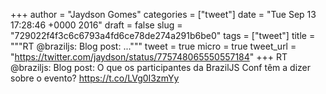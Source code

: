 
+++
author = "Jaydson Gomes"
categories = ["tweet"]
date = "Tue Sep 13 17:28:46 +0000 2016"
draft = false
slug = "729022f4f3c6c6793a4fd6ce78de274a291b6be0"
tags = ["tweet"]
title = """RT @braziljs: Blog post: ..."""
tweet = true
micro = true
tweet_url = "https://twitter.com/jaydson/status/775748065550557184"
+++
RT @braziljs: Blog post: O que os participantes da BrazilJS Conf têm a dizer sobre o evento? https://t.co/LVg0I3zmYy

